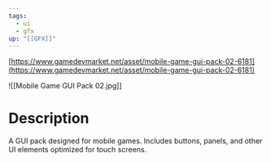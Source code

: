 ```yaml
---
tags:
  - ui
  - gfx
up: "[[GFX]]"
---
```

[https://www.gamedevmarket.net/asset/mobile-game-gui-pack-02-6181](https://www.gamedevmarket.net/asset/mobile-game-gui-pack-02-6181)

![[Mobile Game GUI Pack 02.jpg]]

# Description
A GUI pack designed for mobile games. Includes buttons, panels, and other UI elements optimized for touch screens.

